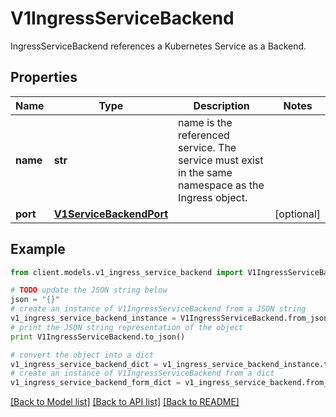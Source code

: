 # V1IngressServiceBackend

IngressServiceBackend references a Kubernetes Service as a Backend.

## Properties
Name | Type | Description | Notes
------------ | ------------- | ------------- | -------------
**name** | **str** | name is the referenced service. The service must exist in the same namespace as the Ingress object. | 
**port** | [**V1ServiceBackendPort**](V1ServiceBackendPort.md) |  | [optional] 

## Example

```python
from client.models.v1_ingress_service_backend import V1IngressServiceBackend

# TODO update the JSON string below
json = "{}"
# create an instance of V1IngressServiceBackend from a JSON string
v1_ingress_service_backend_instance = V1IngressServiceBackend.from_json(json)
# print the JSON string representation of the object
print V1IngressServiceBackend.to_json()

# convert the object into a dict
v1_ingress_service_backend_dict = v1_ingress_service_backend_instance.to_dict()
# create an instance of V1IngressServiceBackend from a dict
v1_ingress_service_backend_form_dict = v1_ingress_service_backend.from_dict(v1_ingress_service_backend_dict)
```
[[Back to Model list]](../README.md#documentation-for-models) [[Back to API list]](../README.md#documentation-for-api-endpoints) [[Back to README]](../README.md)


